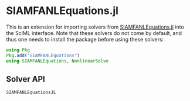 # SIAMFANLEquations.jl

This is an extension for importing solvers from
[SIAMFANLEquations.jl](https://github.com/ctkelley/SIAMFANLEquations.jl) into the SciML
interface. Note that these solvers do not come by default, and thus one needs to install
the package before using these solvers:

```julia
using Pkg
Pkg.add("SIAMFANLEquations")
using SIAMFANLEquations, NonlinearSolve
```

## Solver API

```@docs
SIAMFANLEquationsJL
```
